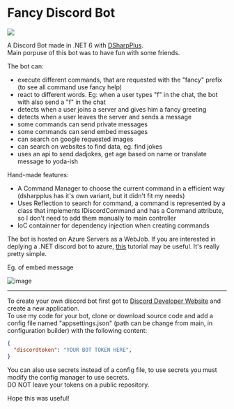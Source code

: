 # Fancy Discord Bot

<img src="https://user-images.githubusercontent.com/79592738/153656594-2d2ae833-edde-4389-a10f-7aa6ded0732a.png">

A Discord Bot made in .NET 6 with [DSharpPlus](https://github.com/DSharpPlus/DSharpPlus). <br/>
Main porpuse of this bot was to have fun with some friends.

The bot can:
* execute different commands, that are requested with the "fancy" prefix (to see all command use fancy help)
* react to different words. Eg: when a user types "f" in the chat, the bot with also send a "f" in the chat
* detects when a user joins a server and gives him a fancy greeting
* detects when a user leaves the server and sends a message
* some commands can send private messages
* some commands can send embed messages
* can search on google requested images
* can search on websites to find data, eg. find jokes
* uses an api to send dadjokes, get age based on name or translate message to yoda-ish

Hand-made features:
* A Command Manager to choose the current command in a efficient way (dsharpplus has it's own variant, but it didn't fit my needs)
* Uses Reflection to search for command, a command is represented by a class that implements IDiscordCommand and has a Command attribute, so I don't need to add them manually to main controller
* IoC containner for dependency injection when creating commands

The bot is hosted on Azure Servers as a WebJob.
If you are interested in deplying a .NET discord bot to azure, [this](https://swimburger.net/blog/azure/creating-a-discord-bot-using-net-core-and-azure-app-services#deploying-to-azure-app-service-webjobs) tutorial may be useful. It's really pretty simple.

Eg. of embed message

![image](https://user-images.githubusercontent.com/79592738/153651703-b4a6bddf-fa96-448d-976f-8a065d960599.png)

---

To create your own discord bot first got to [Discord Developer Website](https://discord.com/developers/applications) and create a new application.<br/>
To use my code for your bot, clone or download source code and add a config file named "appsettings.json" (path can be change from main, in configuration builder) with the following content:

```json
{
  "discordtoken": "YOUR BOT TOKEN HERE",
}
```

You can also use secrets instead of a config file, to use secrets you must modify the config manager to use secrets. <br/>
DO NOT leave your tokens on a public repository.

Hope this was useful!
